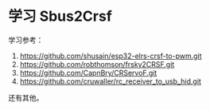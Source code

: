 # 学习 Sbus2Crsf
学习参考：
1. https://github.com/shusain/esp32-elrs-crsf-to-pwm.git
2. https://github.com/robthomson/frsky2CRSF.git
3. https://github.com/CapnBry/CRServoF.git
4. https://github.com/cruwaller/rc_receiver_to_usb_hid.git

还有其他。